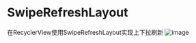 # SwipeRefreshLayout
在RecyclerView使用SwipeRefreshLayout实现上下拉刷新
![image](https://github.com/hecheng/Image_Folder/raw/master/GIf/SwipeRefreshLayout.gif)